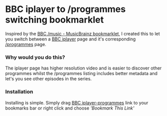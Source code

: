 BBC iplayer to /programmes switching bookmarklet
=================================================

Inspired by the [BBC /music - MusicBrainz bookmarklet](http://metade.org/blog/2008/07/30/bbc-musicmusicbrainz-bookmarklet/), I created this to let you switch between a [BBC iplayer](http://www.bbc.co.uk/iplayer/) page and it's corresponding [/programmes](http://www.bbc.co.uk/programmes/) page. 

### Why would you do this? 

The iplayer page has higher resolution video and is easier to discover other programmes whilst the /programmes listing includes better metadata and let's you see other episodes in the series.

### Installation

Installing is simple. Simply drag [BBC iplayer-programmes](javascript:var%20m=/http:\/\/(www.bbc.co.uk\/)?(iplayer\/episode|programmes)\/([0-9a-z]{8})/.exec(location.href);if(m[2]=='iplayer/episode'){location.href='http://www.bbc.co.uk/programmes/'+m[3];}if(m[2]=='programmes'){location.href='http://www.bbc.co.uk/iplayer/episode/'+m[3];}) link to your bookmarks bar or right click and choose *'Bookmark This Link'*

